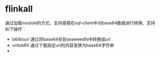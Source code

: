 # flinkall

通过加载module的方式，支持直接在sql-client中对base64数据进行转换，支持如下操作：

+ b64tourl 通过将base64存到seaweedfs中转换成url
+ urltob65 通过下载指定url的内容变换为base64字符串
+ 